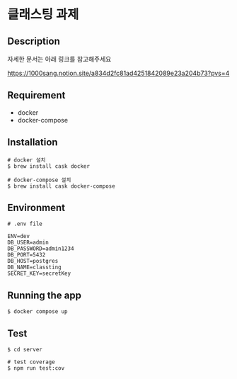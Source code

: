 # 클래스팅 과제

## Description

자세한 문서는 아래 링크를 참고해주세요

https://1000sang.notion.site/a834d2fc81ad4251842089e23a204b73?pvs=4

## Requirement
- docker
- docker-compose

## Installation
```angular2html
# docker 설치
$ brew install cask docker

# docker-compose 설치
$ brew install cask docker-compose

```

## Environment
```angular2html
# .env file

ENV=dev
DB_USER=admin
DB_PASSWORD=admin1234
DB_PORT=5432
DB_HOST=postgres
DB_NAME=classting
SECRET_KEY=secretKey
```

## Running the app

```
$ docker compose up
```

## Test
```angular2html
$ cd server

# test coverage
$ npm run test:cov
```
